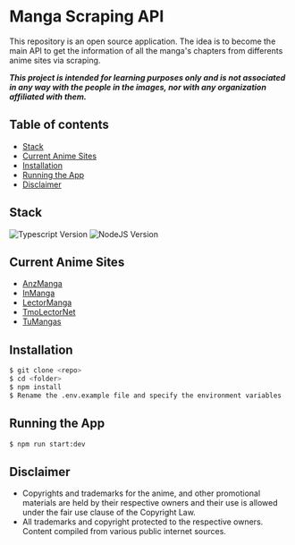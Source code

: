 # Manga Scraping API

This repository is an open source application. The idea is to become the main API to get the information of all the manga's chapters from differents anime sites via scraping.

***This project is intended for learning purposes only and is not associated in any way with the people in the images, nor with any organization affiliated with them.***

## Table of contents
- [Stack](#stack)
- [Current Anime Sites](#current-anime-sites)
- [Installation](#installation)
- [Running the App](#running-the-app)
- [Disclaimer](#disclaimer)

<div id='stack'/>

## Stack

<p align="left">
    <img src="https://img.shields.io/badge/Typescript--blue?style=flat&logo=typescript" alt="Typescript Version">
    <img src="https://img.shields.io/badge/Nodejs--green?style=flat&logo=node.js" alt="NodeJS Version">
</p>

<div id='current-anime-sites'/>

## Current Anime Sites

- [AnzManga](https://www.anzmangashd.com/)
- [InManga](https://inmanga.com/)
- [LectorManga](https://lectormanga.fun/)
- [TmoLectorNet](https://tmolector.net/)
- [TuMangas](https://tumangas.net/)

<div id='installation'/>

## Installation

```bash
$ git clone <repo>
$ cd <folder>
$ npm install
$ Rename the .env.example file and specify the environment variables
```

<div id='running-the-app'/>

## Running the App

```bash
$ npm run start:dev
```

<div id='disclaimer'/>

## Disclaimer

- Copyrights and trademarks for the anime, and other promotional materials are held by their respective owners and their use is allowed under the fair use clause of the Copyright Law.
- All trademarks and copyright protected to the respective owners. Content compiled from various public internet sources.
